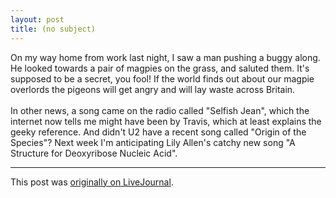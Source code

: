 ```yaml
---
layout: post
title: (no subject)
---
```


<div class="entry-item s2-entrytext">On my way home from work last night, I saw a man pushing a buggy along. He looked towards a pair of magpies on the grass, and saluted them. It's supposed to be a secret, you fool! If the world finds out about our magpie overlords the pigeons will get angry and will lay waste across Britain.<br/><br/>In other news, a song came on the radio called "Selfish Jean", which the internet now tells me might have been by Travis, which at least explains the geeky reference. And didn't U2 have a recent song called "Origin of the Species"? Next week I'm anticipating Lily Allen's catchy new song "A Structure for Deoxyribose Nucleic Acid".</div><p><hr></p><p>This post was <a href="http://ferkeltongs.livejournal.com/5039.html">originally on LiveJournal</a>.</p>